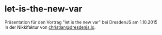 # let-is-the-new-var
Präsentation für den Vortrag "let is the new var" bei DresdenJS am 1.10.2015 in der Nikkifaktur von <christian@dresdenjs.io>.
